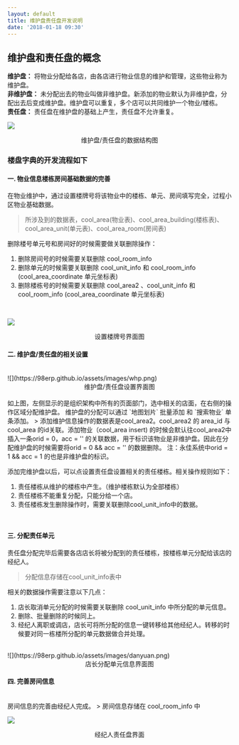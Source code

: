 ```yaml
---
layout: default
title: 维护盘责任盘开发说明
date: '2018-01-18 09:30'
---
```

## 维护盘和责任盘的概念  

**维护盘：** 将物业分配给各店，由各店进行物业信息的维护和管理，这些物业称为维护盘。  
**非维护盘：** 未分配出去的物业叫做非维护盘。新添加的物业默认为非维护盘，分配出去后变成维护盘。维护盘可以重复，多个店可以共同维护一个物业/楼栋。  
**责任盘：** 责任盘在维护盘的基础上产生，责任盘不允许重复。

![](https://98erp.github.io/assets/images/databases.png)
<center>维护盘/责任盘的数据结构图</center>

### 楼盘字典的开发流程如下

#### 一. 物业信息楼栋房间基础数据的完善  


在物业维护中，通过设置楼牌号将该物业中的楼栋、单元、房间填写完全，过程小区物业基础数据。
> 所涉及到的数据表，cool_area(物业表)、cool_area_building(楼栋表)、cool_area_unit(单元表)、cool_area_room(房间表)

删除楼号单元号和房间好的时候需要做关联删除操作：
1. 删除房间号的时候需要关联删除 cool_room_info
2. 删除单元的时候需要关联删除 cool_unit_info 和  cool_room_info  (cool_area_coordinate 单元坐标表)
3. 删除楼栋号的时候需要关联删除  cool_area2 、cool_unit_info 和  cool_room_info  (cool_area_coordinate  单元坐标表)
<br>

![](https://98erp.github.io/assets/images/louhao.png)
<center>设置楼牌号界面图</center>

#### 二. 维护盘/责任盘的相关设置
<br>
![](https://98erp.github.io/assets/images/whp.png)
<center>维护盘/责任盘设置界面图</center>
<br>
如上图，左侧显示的是组织架构中所有的页面部门，选中相关的店面，在右侧的操作区域分配维护盘。  
维护盘的分配可以通过 `地图划片` 批量添加 和 `搜索物业` 单条添加。  
> 添加维护信息操作的数据表是cool_area2。cool_area2 的 area_id 与 cool_area 的id关联。添加物业（cool_area insert) 的时候会默认往cool_area2中插入一条orid = 0，acc = '' 的关联数据，用于标识该物业是非维护盘。因此在分配维护盘的时候需要将orid = 0 && acc = '' 的数据删除。  
注：永佳系统中orid = 1 && acc = 1 的也是非维护盘的标识。

添加完维护盘以后，可以点设置责任盘设置相关的责任楼栋。相关操作规则如下：
1. 责任楼栋从维护的楼栋中产生。（维护楼栋默认为全部楼栋）
2. 责任楼栋不能重复分配，只能分给一个店。
3. 责任楼栋发生删除操作时，需要关联删除cool_unit_info中的数据。  

<br>  

####   三. 分配责任单元  

责任盘分配完毕后需要各店店长将被分配到的责任楼栋，按楼栋单元分配给该店的经纪人。  

> 分配信息存储在cool_unit_info表中

相关的数据操作需要注意以下几点：  
1. 店长取消单元分配的时候需要关联删除 cool_unit_info 中所分配的单元信息。  
2. 删除、批量删除的时候同上。  
3. 经纪人离职或调店，店长可将所分配的信息一键转移给其他经纪人。转移的时候要对同一栋楼所分配的单元数据做合并处理。  

<br>
![](https://98erp.github.io/assets/images/danyuan.png)  
<br>
<center>店长分配单元信息界面图</center>

#### 四. 完善房间信息
<br>
房间信息的完善由经纪人完成。
> 房间信息存储在 cool_room_info 中

![](https://98erp.github.io/assets/images/fangjian.png)  
<center>经纪人责任盘界面</center>
